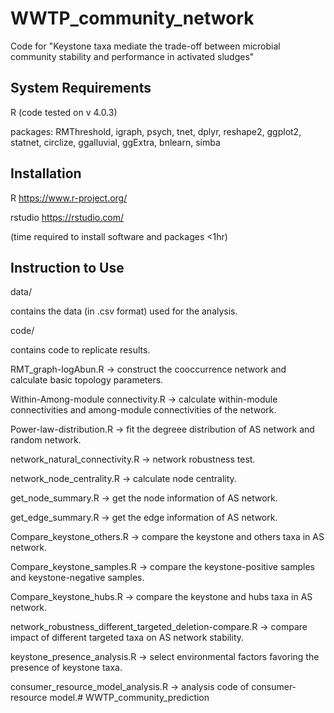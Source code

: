 # WWTP_community_network
Code for "Keystone taxa mediate the trade-off between microbial community stability and performance in activated sludges"

## System Requirements

R (code tested on v 4.0.3)

packages: RMThreshold, igraph, psych, tnet, dplyr, reshape2, ggplot2, statnet, circlize, ggalluvial, ggExtra, bnlearn, simba


## Installation

R https://www.r-project.org/

rstudio https://rstudio.com/

(time required to install software and packages <1hr)

## Instruction to Use

data/

contains the data (in .csv format) used for the analysis.


code/

contains code to replicate results. 

RMT_graph-logAbun.R -> construct the cooccurrence network and calculate basic topology parameters.

Within-Among-module connectivity.R -> calculate within-module connectivities and among-module connectivities of the network.

Power-law-distribution.R -> fit the degreee distribution of AS network and random network.

network_natural_connectivity.R -> network robustness test.

network_node_centrality.R -> calculate node centrality.

get_node_summary.R -> get the node information of AS network.

get_edge_summary.R -> get the edge information of AS network.

Compare_keystone_others.R -> compare the keystone and others taxa in AS network.

Compare_keystone_samples.R -> compare the keystone-positive samples and keystone-negative samples.

Compare_keystone_hubs.R -> compare the keystone and hubs taxa in AS network.

network_robustness_different_targeted_deletion-compare.R -> compare impact of different targeted taxa on AS network stability.

keystone_presence_analysis.R -> select environmental factors favoring the presence of keystone taxa.

consumer_resource_model_analysis.R -> analysis code of consumer-resource model.# WWTP_community_prediction
